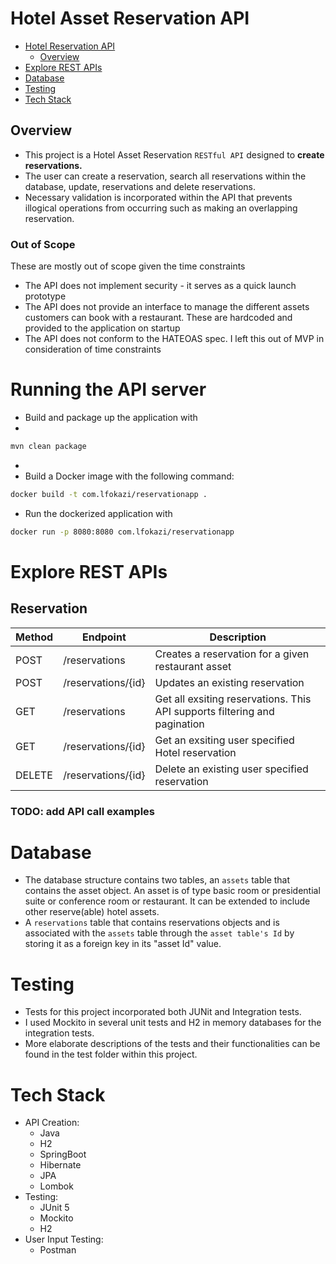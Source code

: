
# Hotel Asset Reservation API

- [Hotel Reservation API](#hotel-asset-reservation-api)
    * [Overview](#overview)
- [Explore REST APIs](#explore-rest-apis)
- [Database](#database)
- [Testing](#testing)
- [Tech Stack](#tech-stack)

## Overview

- This project is a Hotel Asset Reservation `RESTful API` designed to **create reservations.**
- The user can create a reservation, search all reservations within the database, update, reservations and delete reservations.
- Necessary validation is incorporated within the API that prevents illogical operations from occurring such as making an overlapping reservation.

### Out of Scope

These are mostly out of scope given the time constraints

- The API does not implement security - it serves as a quick launch prototype
- The API does not provide an interface to manage the different assets customers can book with a restaurant. These are hardcoded and provided to the application on startup
- The API does not conform to the HATEOAS spec. I left this out of MVP in consideration of time constraints

# Running the API server

- Build and package up the application with
- 
```bash
mvn clean package
```
- 
- Build a Docker image with the following command:

```bash
docker build -t com.lfokazi/reservationapp .
```

- Run the dockerized application with

```bash
docker run -p 8080:8080 com.lfokazi/reservationapp
```

# Explore REST APIs

##  Reservation

| Method | Endpoint           | Description                                                               |
|--------|--------------------|---------------------------------------------------------------------------|
| POST   | /reservations      | Creates a reservation for a given restaurant asset                        |
| POST   | /reservations/{id} | Updates an existing reservation                                           |
| GET    | /reservations      | Get all exsiting reservations. This API supports filtering and pagination |
| GET    | /reservations/{id} | Get an exsiting user specified Hotel reservation                          |
| DELETE | /reservations/{id} | Delete an existing user specified reservation                             |



### TODO: add API call examples

# Database
- The database structure contains two tables, an `assets` table that contains the asset object. An asset is of type basic room or presidential suite or conference room or restaurant. It can be extended to include other reserve(able) hotel assets.
- A `reservations` table that contains reservations objects and is associated with the `assets` table through the `asset table's Id` by storing it as a foreign key in its "asset Id" value.

# Testing
- Tests for this project incorporated both JUNit and Integration tests.
- I used Mockito in several unit tests and H2 in memory databases for the integration tests.
- More elaborate descriptions of the tests and their functionalities can be found in the test folder within this project.


# Tech Stack

- API Creation:
    - Java
    - H2
    - SpringBoot
    - Hibernate
    - JPA
    - Lombok
- Testing:
    - JUnit 5
    - Mockito
    - H2
- User Input Testing:
    - Postman